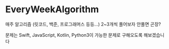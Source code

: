 # EveryWeekAlgorithm
매주 알고리즘 (릿코드, 백준, 프로그래머스 등등...) 2~3개씩 풀어보자 안풀면 곤장?

문제는 Swift, JavaScript, Kotlin, Python3이 가능한 문제로 구해오도록 해보겠습니다
